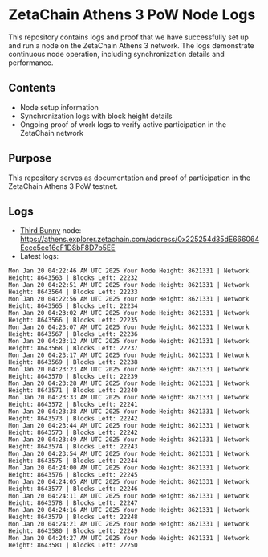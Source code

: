# ZetaChain Athens 3 PoW Node Logs
This repository contains logs and proof that we have successfully set up and run a node on the ZetaChain Athens 3 network. The logs demonstrate continuous node operation, including synchronization details and performance.

## Contents
- Node setup information
- Synchronization logs with block height details
- Ongoing proof of work logs to verify active participation in the ZetaChain network

## Purpose
This repository serves as documentation and proof of participation in the ZetaChain Athens 3 PoW testnet.

## Logs

- [Third Bunny](https://thirdbunny.xyz/) node: https://athens.explorer.zetachain.com/address/0x225254d35dE666064Eccc5ce16eF1D8bF8D7b5EE
- Latest logs:
```
Mon Jan 20 04:22:46 AM UTC 2025 Your Node Height: 8621331 | Network Height: 8643563 | Blocks Left: 22232
Mon Jan 20 04:22:51 AM UTC 2025 Your Node Height: 8621331 | Network Height: 8643564 | Blocks Left: 22233
Mon Jan 20 04:22:56 AM UTC 2025 Your Node Height: 8621331 | Network Height: 8643565 | Blocks Left: 22234
Mon Jan 20 04:23:02 AM UTC 2025 Your Node Height: 8621331 | Network Height: 8643566 | Blocks Left: 22235
Mon Jan 20 04:23:07 AM UTC 2025 Your Node Height: 8621331 | Network Height: 8643567 | Blocks Left: 22236
Mon Jan 20 04:23:12 AM UTC 2025 Your Node Height: 8621331 | Network Height: 8643568 | Blocks Left: 22237
Mon Jan 20 04:23:17 AM UTC 2025 Your Node Height: 8621331 | Network Height: 8643569 | Blocks Left: 22238
Mon Jan 20 04:23:23 AM UTC 2025 Your Node Height: 8621331 | Network Height: 8643570 | Blocks Left: 22239
Mon Jan 20 04:23:28 AM UTC 2025 Your Node Height: 8621331 | Network Height: 8643571 | Blocks Left: 22240
Mon Jan 20 04:23:33 AM UTC 2025 Your Node Height: 8621331 | Network Height: 8643572 | Blocks Left: 22241
Mon Jan 20 04:23:38 AM UTC 2025 Your Node Height: 8621331 | Network Height: 8643573 | Blocks Left: 22242
Mon Jan 20 04:23:44 AM UTC 2025 Your Node Height: 8621331 | Network Height: 8643573 | Blocks Left: 22242
Mon Jan 20 04:23:49 AM UTC 2025 Your Node Height: 8621331 | Network Height: 8643574 | Blocks Left: 22243
Mon Jan 20 04:23:54 AM UTC 2025 Your Node Height: 8621331 | Network Height: 8643575 | Blocks Left: 22244
Mon Jan 20 04:24:00 AM UTC 2025 Your Node Height: 8621331 | Network Height: 8643576 | Blocks Left: 22245
Mon Jan 20 04:24:05 AM UTC 2025 Your Node Height: 8621331 | Network Height: 8643577 | Blocks Left: 22246
Mon Jan 20 04:24:11 AM UTC 2025 Your Node Height: 8621331 | Network Height: 8643578 | Blocks Left: 22247
Mon Jan 20 04:24:16 AM UTC 2025 Your Node Height: 8621331 | Network Height: 8643579 | Blocks Left: 22248
Mon Jan 20 04:24:21 AM UTC 2025 Your Node Height: 8621331 | Network Height: 8643580 | Blocks Left: 22249
Mon Jan 20 04:24:27 AM UTC 2025 Your Node Height: 8621331 | Network Height: 8643581 | Blocks Left: 22250
```
